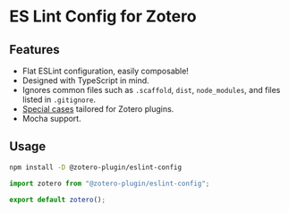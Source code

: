 # ES Lint Config for Zotero

## Features

- Flat ESLint configuration, easily composable!
- Designed with TypeScript in mind.
- Ignores common files such as `.scaffold`, `dist`, `node_modules`, and files listed in `.gitignore`.
- [Special cases](./src/configs/specialCases.ts) tailored for Zotero plugins.
- Mocha support.

## Usage

```bash
npm install -D @zotero-plugin/eslint-config
```

```js
import zotero from "@zotero-plugin/eslint-config";

export default zotero();
```
